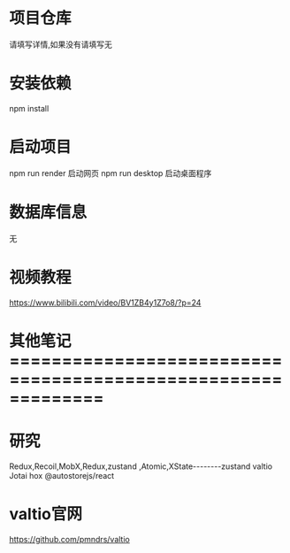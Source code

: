 # 项目仓库
请填写详情,如果没有请填写无

# 安装依赖
npm install

# 启动项目
npm run render       启动网页
npm run desktop      启动桌面程序

# 数据库信息
无

# 视频教程
https://www.bilibili.com/video/BV1ZB4y1Z7o8/?p=24

# 其他笔记=============================================================
# 研究
Redux,Recoil,MobX,Redux,zustand ,Atomic,XState--------zustand	valtio	Jotai	hox @autostorejs/react
# valtio官网
https://github.com/pmndrs/valtio